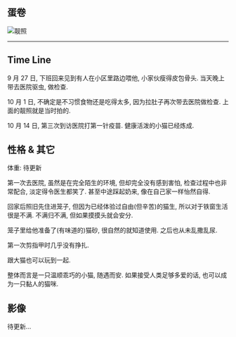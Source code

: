 ## 蛋卷

![靓照](https://p.ipic.vip/mbwvns.jpeg)

---

## Time Line

9 月 27 日, 下班回来见到有人在小区里路边喂他, 小家伙瘦得皮包骨头.
当天晚上带去医院驱虫, 做检查.

10 月 1 日, 不确定是不习惯食物还是吃得太多, 因为拉肚子再次带去医院做检查. 上面的靓照就是当时拍的.

10 月 14 日, 第三次到访医院打第一针疫苗. 健康活泼的小猫已经炼成.

## 性格 & 其它

体重: 待更新

第一次去医院, 虽然是在完全陌生的环境, 但却完全没有感到害怕, 检查过程中也非常配合, 淡定得令医生都笑了. 甚至中途踩起奶来, 像在自己家一样怡然自得.

回家后照旧先住进笼子, 但因为已经体验过自由(但辛苦)的猫生, 所以对于铁窗生活很是不满. 不满归不满, 但如果摸摸头就会安分.

笼子里给他准备了(有味道的)猫砂, 很自然的就知道使用. 之后也从未乱撒乱尿.

第一次剪指甲时几乎没有挣扎.

跟大猫也可以玩到一起.

整体而言是一只温顺乖巧的小猫, 随遇而安. 如果接受人类足够多爱的话, 也可以成为一只黏人的猫咪.

## 影像

待更新...
